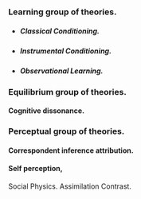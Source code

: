 ### Learning group of theories.
- ##### Classical Conditioning. 
- ##### Instrumental Conditioning.
- ##### Observational Learning.

### Equilibrium group of theories. 
#### Cognitive dissonance. 

### Perceptual group of theories. 
#### Correspondent inference attribution.
#### Self perception, 

Social Physics. 
Assimilation Contrast.
